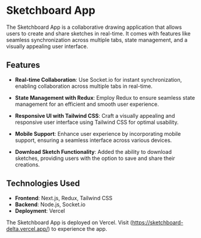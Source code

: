 # Sketchboard App

The Sketchboard App is a collaborative drawing application that allows users to create and share sketches in real-time. It comes with features like seamless synchronization across multiple tabs, state management, and a visually appealing user interface.

## Features

- **Real-time Collaboration**: Use Socket.io for instant synchronization, enabling collaboration across multiple tabs in real-time.

- **State Management with Redux**: Employ Redux to ensure seamless state management for an efficient and smooth user experience.

- **Responsive UI with Tailwind CSS**: Craft a visually appealing and responsive user interface using Tailwind CSS for optimal usability.

- **Mobile Support**: Enhance user experience by incorporating mobile support, ensuring a seamless interface across various devices.

- **Download Sketch Functionality**: Added the ability to download sketches, providing users with the option to save and share their creations.

## Technologies Used

- **Frontend**: Next.js, Redux, Tailwind CSS
- **Backend**: Node.js, Socket.io
- **Deployment**: Vercel


The Sketchboard App is deployed on Vercel. Visit (https://sketchboard-delta.vercel.app/) to experience the app.
